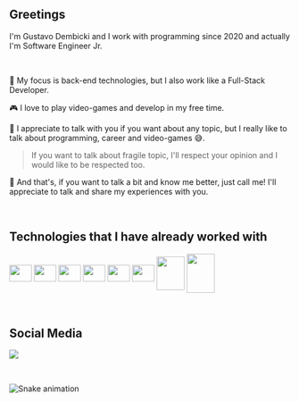 ## Greetings

I'm Gustavo Dembicki and I work with programming since 2020 and actually I'm Software Engineer Jr.

&nbsp;

🎯 My focus is back-end technologies, but I also work like a Full-Stack Developer.
&nbsp;

🎮 I love to play video-games and develop in my free time.
&nbsp;

💬 I appreciate to talk with you if you want about any topic, but I really like to talk about programming, career and video-games 😅.
> If you want to talk about fragile topic, I'll respect your opinion and I would like to be respected too.
&nbsp;

🌝 And that's, if you want to talk a bit and know me better, just call me! I'll appreciate to talk and share my experiences with you.

&nbsp;

## Technologies that I have already worked with

<div style="display: inline-block;">
  <img align="center" height="30" width="40" src="https://cdn.jsdelivr.net/gh/devicons/devicon/icons/html5/html5-original.svg" />
  <img align="center" height="30" width="40" src="https://cdn.jsdelivr.net/gh/devicons/devicon/icons/css3/css3-original.svg" />
  <img align="center" height="30" width="40" src="https://cdn.jsdelivr.net/gh/devicons/devicon/icons/javascript/javascript-original.svg" />  
  <img align="center" height="30" width="40" src="https://cdn.jsdelivr.net/gh/devicons/devicon/icons/typescript/typescript-original.svg" />
  <img align="center" height="30" width="40" src="https://cdn.jsdelivr.net/gh/devicons/devicon/icons/react/react-original.svg" />
  <img align="center" height="30" width="40" src="https://cdn.jsdelivr.net/gh/devicons/devicon/icons/elixir/elixir-original.svg" />
  <img align="center" height="60" width="50" src="https://cdn.jsdelivr.net/gh/devicons/devicon/icons/php/php-plain.svg" />
  <img align="center" height="70" width="50" src="https://cdn.jsdelivr.net/gh/devicons/devicon/icons/mysql/mysql-original-wordmark.svg" />
</div>

&nbsp;

## Social Media

<a href="https://www.linkedin.com/in/gustavo-felipe-dembicki-78319819b/" target="_blank"><img src="https://img.shields.io/badge/-LinkedIn-%230077B5?style=for-the-badge&logo=linkedin&logoColor=white" target="_blank"></a>

&nbsp;

![Snake animation](https://github.com/gustavodembicki/gustavodembicki/blob/output/github-contribution-grid-snake.svg)